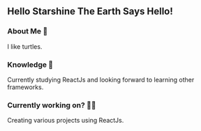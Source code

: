 <!--
**CourtneyMarsh/CourtneyMarsh** is a ✨ _special_ ✨ repository because its `README.md` (this file) appears on your GitHub profile.

Here are some ideas to get you started:

- 🔭 I’m currently working on ...
- 🌱 I’m currently learning ...
- 👯 I’m looking to collaborate on ...
- 🤔 I’m looking for help with ...
- 💬 Ask me about ...
- 📫 How to reach me: ...
- 😄 Pronouns: ...
- ⚡ Fun fact: ...
-->
## Hello Starshine The Earth Says Hello!

### About Me 🥳

I like turtles.

### Knowledge 🧠

Currently studying ReactJs and looking forward to learning other frameworks.

### Currently working on? 👷‍♂️

Creating various projects using ReactJs.

